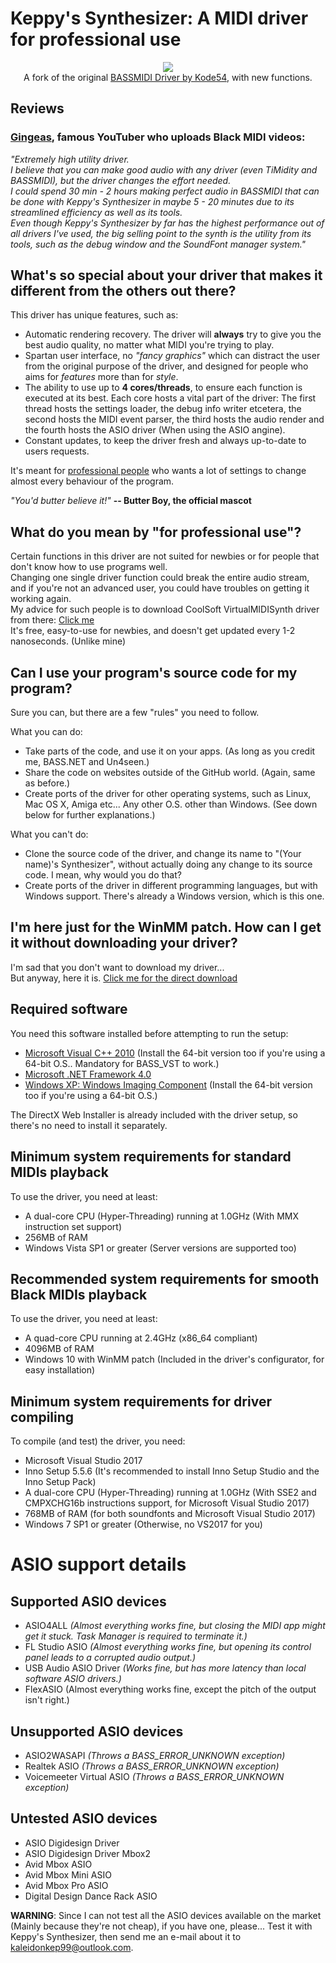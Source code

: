 ﻿# Keppy's Synthesizer: A MIDI driver for professional use
<p align="center">
  <a href="http://www.softpedia.com/get/Multimedia/Audio/Audio-Mixers-Synthesizers/Keppys-Synthesizer.shtml#status"><img src="http://s1.softpedia-static.com/_img/sp100free.png?1" /></a>
  <br />
  A fork of the original <a href="https://github.com/kode54/BASSMIDI-Driver">BASSMIDI Driver by Kode54</a>, with new functions.
</p>

## Reviews
### [Gingeas](https://www.youtube.com/user/gingeas), famous YouTuber who uploads Black MIDI videos:
_"Extremely high utility driver.<br />
I believe that you can make good audio with any driver (even TiMidity and BASSMIDI), but the driver changes the effort needed.<br />
I could spend 30 min - 2 hours making perfect audio in BASSMIDI that can be done with Keppy's Synthesizer in maybe 5 - 20 minutes due to its streamlined efficiency as well as its tools.<br />
Even though Keppy's Synthesizer by far has the highest performance out of all drivers I've used, the big selling point to the synth is the utility from its tools, such as the debug window and the SoundFont manager system."_

## What's so special about your driver that makes it different from the others out there?
This driver has unique features, such as:
- Automatic rendering recovery. The driver will **always** try to give you the best audio quality, no matter what MIDI you're trying to play.
- Spartan user interface, no *"fancy graphics"* which can distract the user from the original purpose of the driver, and designed for people who aims for *features* more than for *style*.
- The ability to use up to **4 cores/threads**, to ensure each function is executed at its best. Each core hosts a vital part of the driver: The first thread hosts the settings loader, the debug info writer etcetera, the second hosts the MIDI event parser, the third hosts the audio render and the fourth hosts the ASIO driver (When using the ASIO angine).
- Constant updates, to keep the driver fresh and always up-to-date to users requests.

It's meant for [professional people](#what-do-you-mean-by-for-professional-use) who wants a lot of settings to change almost every behaviour of the program.

_"You'd butter believe it!"_ **-- Butter Boy, the official mascot**

## What do you mean by "for professional use"?
Certain functions in this driver are not suited for newbies or for people that don't know how to use programs well.
<br />
Changing one single driver function could break the entire audio stream, and if you're not an advanced user, you could have troubles on getting it working again.
<br />
My advice for such people is to download CoolSoft VirtualMIDISynth driver from there: [Click me](http://coolsoft.altervista.org/en/virtualmidisynth)
<br />
It's free, easy-to-use for newbies, and doesn't get updated every 1-2 nanoseconds. (Unlike mine)

## Can I use your program's source code for my program?
Sure you can, but there are a few "rules" you need to follow.

What you can do:
- Take parts of the code, and use it on your apps. (As long as you credit me, BASS.NET and Un4seen.)
- Share the code on websites outside of the GitHub world. (Again, same as before.)
- Create ports of the driver for other operating systems, such as Linux, Mac OS X, Amiga etc... Any other O.S. other than Windows. (See down below for further explanations.)

What you can't do:
- Clone the source code of the driver, and change its name to "(Your name)'s Synthesizer", without actually doing any change to its source code. I mean, why would you do that?
- Create ports of the driver in different programming languages, but with Windows support. There's already a Windows version, which is this one.

## I'm here just for the WinMM patch. How can I get it without downloading your driver?
I'm sad that you don't want to download my driver...
<br />
But anyway, here it is. [Click me for the direct download](https://github.com/KaleidonKep99/Keppy-s-Synthesizer/raw/master/KeppySynthConfigurator/KeppySynthConfigurator/Resources/WinMMPatch.zip)

## Required software
You need this software installed before attempting to run the setup:
- [Microsoft Visual C++ 2010](https://www.microsoft.com/en-us/download/details.aspx?id=5555) (Install the 64-bit version too if you're using a 64-bit O.S.. Mandatory for BASS_VST to work.)
- [Microsoft .NET Framework 4.0](https://www.microsoft.com/en-US/download/details.aspx?id=17718)
- [Windows XP: Windows Imaging Component](https://www.microsoft.com/en-us/download/details.aspx?id=32) (Install the 64-bit version too if you're using a 64-bit O.S.)

The DirectX Web Installer is already included with the driver setup, so there's no need to install it separately.

## Minimum system requirements for standard MIDIs playback
To use the driver, you need at least:
- A dual-core CPU (Hyper-Threading) running at 1.0GHz (With MMX instruction set support)
- 256MB of RAM
- Windows Vista SP1 or greater (Server versions are supported too)

## Recommended system requirements for smooth Black MIDIs playback
To use the driver, you need at least:
- A quad-core CPU running at 2.4GHz (x86_64 compliant)
- 4096MB of RAM
- Windows 10 with WinMM patch (Included in the driver's configurator, for easy installation)

## Minimum system requirements for driver compiling
To compile (and test) the driver, you need:
- Microsoft Visual Studio 2017
- Inno Setup 5.5.6 (It's recommended to install Inno Setup Studio and the Inno Setup Pack)
- A dual-core CPU (Hyper-Threading) running at 1.0GHz (With SSE2 and CMPXCHG16b instructions support, for Microsoft Visual Studio 2017)
- 768MB of RAM (for both soundfonts and Microsoft Visual Studio 2017)
- Windows 7 SP1 or greater (Otherwise, no VS2017 for you)

# ASIO support details
## Supported ASIO devices
- ASIO4ALL *(Almost everything works fine, but closing the MIDI app might get it stuck. Task Manager is required to terminate it.)*
- FL Studio ASIO *(Almost everything works fine, but opening its control panel leads to a corrupted audio output.)*
- USB Audio ASIO Driver *(Works fine, but has more latency than local software ASIO drivers.)*
- FlexASIO (Almost everything works fine, except the pitch of the output isn't right.)
## Unsupported ASIO devices
- ASIO2WASAPI *(Throws a BASS_ERROR_UNKNOWN exception)*
- Realtek ASIO *(Throws a BASS_ERROR_UNKNOWN exception)*
- Voicemeeter Virtual ASIO *(Throws a BASS_ERROR_UNKNOWN exception)*
## Untested ASIO devices
- ASIO Digidesign Driver
- ASIO Digidesign Driver Mbox2
- Avid Mbox ASIO
- Avid Mbox Mini ASIO
- Avid Mbox Pro ASIO
- Digital Design Dance Rack ASIO

**WARNING**: Since I can not test all the ASIO devices available on the market (Mainly because they're not cheap), if you have one, please... Test it with Keppy's Synthesizer, then send me an e-mail about it to [kaleidonkep99@outlook.com](mailto:kaleidonkep99@outlook.com).